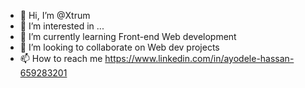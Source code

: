 - 👋 Hi, I’m @Xtrum
- 👀 I’m interested in ...
- 🌱 I’m currently learning Front-end Web development 
- 💞️ I’m looking to collaborate on Web dev projects
- 📫 How to reach me https://www.linkedin.com/in/ayodele-hassan-659283201

<!---
Xtrum/Xtrum is a ✨ special ✨ repository because its `README.md` (this file) appears on your GitHub profile.
You can click the Preview link to take a look at your changes.
--->

